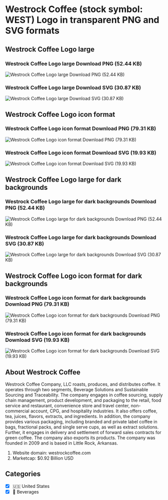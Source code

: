 # Westrock Coffee (stock symbol: WEST) Logo in transparent PNG and SVG formats

## Westrock Coffee Logo large

### Westrock Coffee Logo large Download PNG (52.44 KB)

![Westrock Coffee Logo large Download PNG (52.44 KB)](/img/orig/WEST_BIG-51c8193b.png)

### Westrock Coffee Logo large Download SVG (30.87 KB)

![Westrock Coffee Logo large Download SVG (30.87 KB)](/img/orig/WEST_BIG-623ea990.svg)

## Westrock Coffee Logo icon format

### Westrock Coffee Logo icon format Download PNG (79.31 KB)

![Westrock Coffee Logo icon format Download PNG (79.31 KB)](/img/orig/WEST-2810e541.png)

### Westrock Coffee Logo icon format Download SVG (19.93 KB)

![Westrock Coffee Logo icon format Download SVG (19.93 KB)](/img/orig/WEST-95862d1f.svg)

## Westrock Coffee Logo large for dark backgrounds

### Westrock Coffee Logo large for dark backgrounds Download PNG (52.44 KB)

![Westrock Coffee Logo large for dark backgrounds Download PNG (52.44 KB)](/img/orig/WEST_BIG.D-965fe4a2.png)

### Westrock Coffee Logo large for dark backgrounds Download SVG (30.87 KB)

![Westrock Coffee Logo large for dark backgrounds Download SVG (30.87 KB)](/img/orig/WEST_BIG.D-c9fb7277.svg)

## Westrock Coffee Logo icon format for dark backgrounds

### Westrock Coffee Logo icon format for dark backgrounds Download PNG (79.31 KB)

![Westrock Coffee Logo icon format for dark backgrounds Download PNG (79.31 KB)](/img/orig/WEST.D-a9a11779.png)

### Westrock Coffee Logo icon format for dark backgrounds Download SVG (19.93 KB)

![Westrock Coffee Logo icon format for dark backgrounds Download SVG (19.93 KB)](/img/orig/WEST.D-62322788.svg)

## About Westrock Coffee

Westrock Coffee Company, LLC roasts, produces, and distributes coffee. It operates through two segments, Beverage Solutions and Sustainable Sourcing and Traceability. The company engages in coffee sourcing, supply chain management, product development, and packaging to the retail, food service and restaurant, convenience store and travel center, non-commercial account, CPG, and hospitality industries. It also offers coffee, tea, juices, flavors, extracts, and ingredients. In addition, the company provides various packaging, including branded and private label coffee in bags, fractional packs, and single serve cups, as well as extract solutions. Further, it engages in delivery and settlement of forward sales contracts for green coffee. The company also exports its products. The company was founded in 2009 and is based in Little Rock, Arkansas.

1. Website domain: westrockcoffee.com
2. Marketcap: $0.92 Billion USD


## Categories
- [x] 🇺🇸 United States
- [x] 🥤 Beverages
